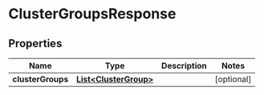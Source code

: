 

# ClusterGroupsResponse


## Properties

| Name | Type | Description | Notes |
|------------ | ------------- | ------------- | -------------|
|**clusterGroups** | [**List&lt;ClusterGroup&gt;**](ClusterGroup.md) |  |  [optional] |



